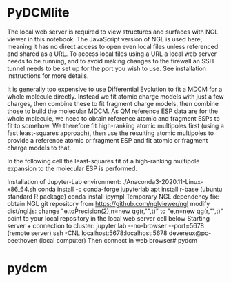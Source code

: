 # PyDCMlite



The local web server is required to view structures and surfaces with NGL viewer in this notebook. The JavaScript version of NGL is used here, meaning it has no direct access to open even local files unless referenced and shared as a URL. To access local files using a URL a local web server needs to be running, and to avoid making changes to the firewall an SSH tunnel needs to be set up for the port you wish to use. See installation instructions for more details.


It is generally too expensive to use Differential Evolution to fit a MDCM for a whole molecule directly. Instead we fit atomic charge models with just a few charges, then combine these to fit fragment charge models, then combine those to build the molecular MDCM. As QM reference ESP data are for the whole molecule, we need to obtain reference atomic and fragment ESPs to fit to somehow. We therefore fit high-ranking atomic multipoles first (using a fast least-squares approach), then use the resulting atomic multipoles to provide a reference atomic or fragment ESP and fit atomic or fragment charge models to that.

In the following cell the least-squares fit of a high-ranking multipole expansion to the molecular ESP is performed.

Installation of Jupyter-Lab environment:
    ./Anaconda3-2020.11-Linux-x86_64.sh
    conda install -c conda-forge jupyterlab
    apt install r-base (ubuntu standard R package)
    conda install ipympl
Temporary NGL dependency fix:
    obtain NGL git repository from https://github.com/nglviewer/ngl
    modify dist/ngl.js: change "e.toPrecision(2),n=new qg(r,"",t)" to "e,n=new qg(r,"",t)"
    point to your local repository in the local web server cell below
Starting server + connection to cluster:
    jupyter lab --no-browser --port=5678 (remote server)
    ssh -CNL localhost:5678:localhost:5678 devereux@pc-beethoven (local computer)
Then connect in web browser# pydcm
# pydcm
